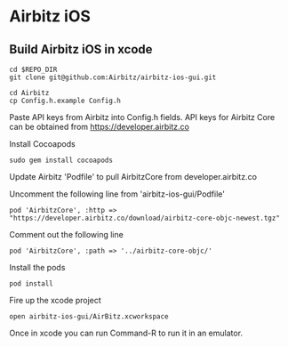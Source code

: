 # Airbitz iOS

## Build Airbitz iOS in xcode

    cd $REPO_DIR
    git clone git@github.com:Airbitz/airbitz-ios-gui.git
    
    cd Airbitz
    cp Config.h.example Config.h

Paste API keys from Airbitz into Config.h fields.
API keys for Airbitz Core can be obtained from 
https://developer.airbitz.co

Install Cocoapods

    sudo gem install cocoapods
    
Update Airbitz 'Podfile' to pull AirbitzCore from developer.airbitz.co

Uncomment the following line from 'airbitz-ios-gui/Podfile'

    pod 'AirbitzCore', :http => "https://developer.airbitz.co/download/airbitz-core-objc-newest.tgz"
    
Comment out the following line

    pod 'AirbitzCore', :path => '../airbitz-core-objc/'

Install the pods

    pod install

Fire up the xcode project

    open airbitz-ios-gui/AirBitz.xcworkspace

Once in xcode you can run Command-R to run it in an emulator.

